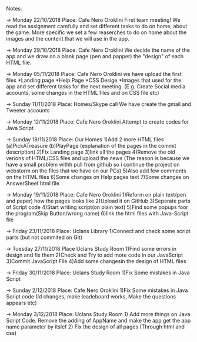 Notes:

-> Monday 22/10/2018 Place: Cafe Nero Oroklini
	First team meeting! We read the assignment carefully and set different tasks to do on home,
	about the game. More specific we set a few reaserches to do on home about the images and the content 
	that we will use in the app.

-> Monday 29/10/2018 Place: Cafe Nero Oroklini
	We decide the name of the app and we draw on a blank page (pen and papper)
	the "design" of each HTML file.

-> Monday 05/11/2018 Place: Cafe Nero Oroklini
	we have upload the first files
		*Landing page
		*Help Page
		*CSS Desige
		*Images that used for the app
	and set different tasks for the next meeting.
	(E.g. Create Social media accounts, some changes in the HTML files and on CSS file etc)
	
-> Sunday 11/11/2018 Place: Homes/Skype call
	We have create the gmail and Tweeter accounts
	
-> Monday 12/11/2018 Place: Cafe Nero Oroklini
	Attempt to create codes for Java Script
	
-> Sunday 18/11/2018 Place: Our Homes
	1)Add 2 more HTML files (a)PickATreasure (b)PlayPage
	(explanation of the pages in the commit description)
	2)Fix Landing page
	3)link all the pages
	4)Remove the old verions of HTML/CSS files and upload the news 
	(The reason is because we have a small problem withh pull from  github so i continue the project on webstorm
	on the files that we have on our PCs)
	5)Also add few comments on the HTML files
	6)Some changes on Help pages text
	7)Some changes on AnswerSheet html file
	
-> Monday 19/11/2018 Place: Cafe Nero Oroklini
	1)Reform on plain text(pen and paper) how the pages looks like
	2)Upload it on GitHub
	3)Seperate parts of Script code
	4)Start writing script(on plain text)
	5)Find some popups foor the program(Skip Button/wrong name)
	6)link the html files with Java-Script file 
	
-> Friday 23/11/2018 Place: Uclans Library
	1)Connect and check some script parts (but not commited on Git)
	
-> Tuesday 27/11/2018 Place Uclans Study Room
	1)Find some errors in design and fix them
	2)Check and Try to add more code in our JavaScript
	3)Commit JavaScript File
	4)Add some changesin the design of HTML files
	
-> Friday 30/11/2018 Place: Uclans Study Room
	1)Fix Some mistakes in Java Script
	
-> Sunday 2/12/2018 Place: Cafe Nero Oroklini
	1)Fix Some mistakes in Java Script code (Id changes, make leadeboard works, Make the questions appears etc)
	
-> Monday 3/12/2018 Place: Uclans Study Room
	1) Add more things on Java Script Code. Remove the adding of AppName and make the app get the app name parameter by itslef
	2) Fix the design of all pages (Through html and css)
